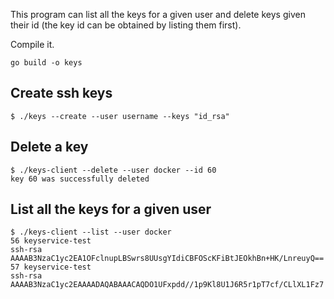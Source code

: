 This program can list all the keys for a given user and delete keys given their
id (the key id can be obtained by listing them first).


Compile it.
```
go build -o keys
```

## Create ssh keys
```
$ ./keys --create --user username --keys "id_rsa"
```

## Delete a key                                                                 
```
$ ./keys-client --delete --user docker --id 60
key 60 was successfully deleted
``` 

## List all the keys for a given user
```
$ ./keys-client --list --user docker
56 keyservice-test
ssh-rsa AAAAB3NzaC1yc2EA1OFclnupLBSwrs8UUsgYIdiCBFOScKFiBtJEOkhBn+HK/LnreuyQ==
57 keyservice-test
ssh-rsa AAAAB3NzaC1yc2EAAAADAQABAAACAQDO1UFxpdd//1p9Kl8U1J6R5r1pT7cf/CLlXL1Fz7
```
